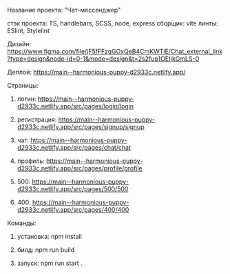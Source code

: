 Название проекта: "Чат-мессенджер"

стэк проекта: TS, handlebars, SCSS, node, express
сборщик: vite
линты: ESlint, Stylelint

Дизайн: https://www.figma.com/file/jF5fFFzgGOxQeB4CmKWTiE/Chat_external_link?type=design&node-id=0-1&mode=design&t=2s2fup1OEtjkGmLS-0

Деплой:
https://main--harmonious-puppy-d2933c.netlify.app/

Страницы:

1. логин: https://main--harmonious-puppy-d2933c.netlify.app/src/pages/login/login

2. регистрация: https://main--harmonious-puppy-d2933c.netlify.app/src/pages/signup/signup

3. чат: https://main--harmonious-puppy-d2933c.netlify.app/src/pages/chat/chat

4. профиль: https://main--harmonious-puppy-d2933c.netlify.app/src/pages/profile/profile

5. 500: https://main--harmonious-puppy-d2933c.netlify.app/src/pages/500/500

6. 400: https://main--harmonious-puppy-d2933c.netlify.app/src/pages/400/400

Команды:

1. установка: npm install

2. билд: npm run build

3. запуск: npm run start
.